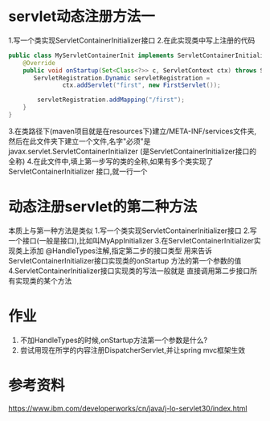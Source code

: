 # servlet动态注册方法一
1.写一个类实现ServletContainerInitializer接口
2.在此实现类中写上注册的代码
```java
public class MyServletContainerInit implements ServletContainerInitializer {
    @Override
    public void onStartup(Set<Class<?>> c, ServletContext ctx) throws ServletException {
       ServletRegistration.Dynamic servletRegistration =
               ctx.addServlet("first", new FirstServlet());

        servletRegistration.addMapping("/first");
    }
}
```
3.在类路径下(maven项目就是在resources下)建立/META-INF/services文件夹,
然后在此文件夹下建立一个文件,名字"必须"是javax.servlet.ServletContainerInitializer
(是ServletContainerInitializer接口的全称)
4.在此文件中,填上第一步写的类的全称,如果有多个类实现了ServletContainerInitializer
接口,就一行一个

# 动态注册servlet的第二种方法
本质上与第一种方法是类似
1.写一个类实现ServletContainerInitializer接口
2.写一个接口(一般是接口),比如叫MyAppInitializer
3.在ServletContainerInitializer实现类上添加
@HandleTypes注解,指定第二步的接口类型
用来告诉ServletContainerInitializer接口实现类的onStartup
方法的第一个参数的值
4.ServletContainerInitializer接口实现类的写法一般就是
直接调用第二步接口所有实现类的某个方法


# 作业
1. 不加HandleTypes的时候,onStartup方法第一个参数是什么?
2. 尝试用现在所学的内容注册DispatcherServlet,并让spring mvc框架生效
# 参考资料
https://www.ibm.com/developerworks/cn/java/j-lo-servlet30/index.html